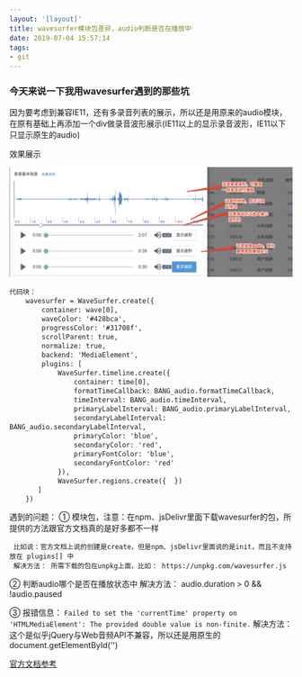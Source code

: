 ```yaml
---
layout: '[layout]'
title: wavesurfer模块包差异，audio判断是否在播放中
date: 2019-07-04 15:57:14
tags:
- git
---
```

### 今天来说一下我用wavesurfer遇到的那些坑

因为要考虑到兼容IE11，还有多录音列表的展示，所以还是用原来的audio模块，在原有基础上再添加一个div做录音波形展示(IE11以上的显示录音波形，IE11以下只显示原生的audio)

效果展示

![](/static/images/audio-wavesurfer.jpeg)


```
代码块：
    wavesurfer = WaveSurfer.create({
        container: wave[0],
        waveColor: '#428bca',
        progressColor: '#31708f',
        scrollParent: true,
        normalize: true,
        backend: 'MediaElement',
        plugins: [
            WaveSurfer.timeline.create({
                container: time[0],
                formatTimeCallback: BANG_audio.formatTimeCallback,
                timeInterval: BANG_audio.timeInterval,
                primaryLabelInterval: BANG_audio.primaryLabelInterval,
                secondaryLabelInterval: BANG_audio.secondaryLabelInterval,
	            primaryColor: 'blue',
	            secondaryColor: 'red',
	            primaryFontColor: 'blue',
	            secondaryFontColor: 'red'
            }),
            WaveSurfer.regions.create({  })
       ]
    })

```

遇到的问题： 
  ① 模块包，注意：在npm、jsDelivr里面下载wavesurfer的包，所提供的方法跟官方文档真的是好多都不一样

     比如说：官方文档上说的创建是create，但是npm、jsDelivr里面说的是init，而且不支持放在 plugins[] 中
     解决方法： 所需下载的包在unpkg上面，比如： https://unpkg.com/wavesurfer.js
  
  ② 判断audio哪个是否在播放状态中
    解决方法：  audio.duration > 0 && !audio.paused

  ③ 报错信息： `Failed to set the 'currentTime' property on 'HTMLMediaElement': The provided double value is non-finite.`
    解决方法： 这个是似乎jQuery与Web音频API不兼容，所以还是用原生的document.getElementById('')

[官方文档参考](https://wavesurfer-js.org/)
